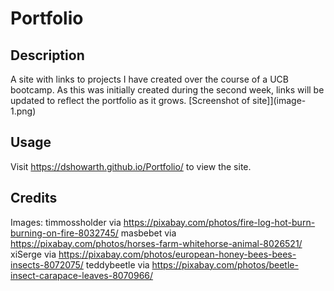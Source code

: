 # Portfolio

## Description
A site with links to projects I have created over the course of a UCB bootcamp. As this was initially created during the second week, links will be updated to reflect the portfolio as it grows. 
[Screenshot of site]](image-1.png)

## Usage
Visit https://dshowarth.github.io/Portfolio/ to view the site. 

## Credits

Images:
timmossholder via https://pixabay.com/photos/fire-log-hot-burn-burning-on-fire-8032745/
masbebet via https://pixabay.com/photos/horses-farm-whitehorse-animal-8026521/
xiSerge via https://pixabay.com/photos/european-honey-bees-bees-insects-8072075/
teddybeetle via https://pixabay.com/photos/beetle-insect-carapace-leaves-8070966/